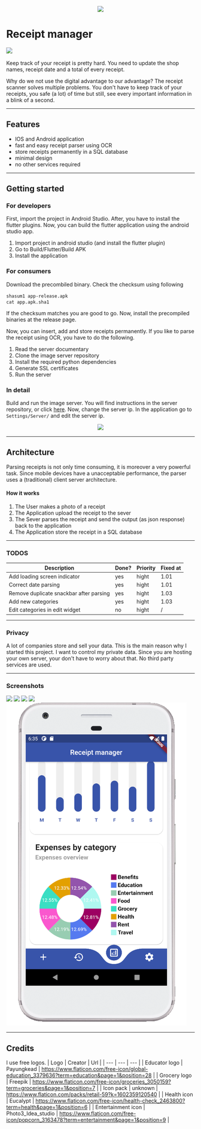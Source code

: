 <p align="center">
<img src="https://miro.medium.com/max/700/1*VfeXSnc08x6BTCbPNPCfIg.jpeg">
</p>

# Receipt manager
[<img src="https://i.imgur.com/DTbi7LK.png" width="150">](https://apt.izzysoft.de/fdroid/index/apk/org.receipt_manager)

Keep track of your receipt is pretty hard. You need to update the shop names, receipt date and a total of every receipt.

Why do we not use the digital advantage to our advantage? The receipt scanner solves multiple problems.  You don't have to keep track of your receipts, you safe (a lot) of time but still, see every important information in a blink of a second.

--- 

## Features
- IOS and Android application
- fast and easy receipt parser using OCR
- store receipts permanently in a SQL database
- minimal design
- no other services required

---

## Getting started

### For developers
First, import the project in Android Studio. After, you have to install the flutter plugins. 
Now, you can build the flutter application using the android studio app.

1. Import project in android studio (and install the flutter plugin)
2. Go to Build/Flutter/Build APK
3. Install the application

### For consumers
Download the precombiled binary. Check the checksum using following
```
shasum1 app-release.apk
cat app.apk.sha1
```

If the checksum matches you are good to go. Now, install the precompiled binaries at the release page. 

Now, you can insert, add and store receipts permanently. If you like to parse the receipt using OCR, you
have to do the following.

1. Read the server documentary
2. Clone the image server repository
3. Install the required python dependencies
4. Generate SSL certificates
5. Run the server

### In detail
Build and run the image server. You will find instructions in the server repository, or click [here](https://github.com/ReceiptManager/Server).
Now, change the server ip. In the application go to `Settings/Server/` and edit the server ip.
<p align="center">
  <img src="https://i.imgur.com/nob0QFz.png">
</p>

---

## Architecture
Parsing receipts is not only time consuming, it is moreover a very powerful task. 
Since mobile devices have a unacceptable performance, the parser uses a (traditional) client server architecture.

#### How it works
1. The User makes a photo of a receipt
2. The Application upload the receipt to the sever
3. The Sever parses the receipt and send the output (as json response) back to the application
4. The Application store the receipt in a SQL database

---

### TODOS
| Description  | Done?  | Priority | Fixed at |
|---|---|---| --- |
| Add loading screen indicator | yes | hight | 1.01 |
| Correct date parsing | yes | hight | 1.01 |
| Remove duplicate snackbar after parsing | yes | hight |1.03 |
| Add new categories | yes | hight | 1.03 |
| Edit categories in edit widget | no | hight | / |

---

### Privacy
A lot of companies store and sell your data. This is the main reason why I started this project. 
I want to control my private data. Since you are hosting your own server, your don't have to
worry about that. No third party services are used. 

---

### Screenshots
<p align="left">
  <img src="https://raw.githubusercontent.com/ReceiptParser/Application/master/docs/assets/dashboard_app.png">
  
  <img src="https://raw.githubusercontent.com/ReceiptParser/Application/master/docs/assets/history_app.png">
  
  <img src="https://raw.githubusercontent.com/ReceiptParser/Application/master/docs/assets/edit_app.png">
  
  <img src="https://raw.githubusercontent.com/ReceiptParser/Application/master/docs/assets/settings_app.png">
  
  <img src="https://raw.githubusercontent.com/ReceiptManager/Application/master/docs/assets/stats_app.png">

</p>

---

## Credits
I use free logos.
| Logo | Creator | Url |
| --- | --- | --- |
| Educator logo | Payungkead | https://www.flaticon.com/free-icon/global-education_3379636?term=education&page=1&position=28 |
| Grocery logo | Freepik | https://www.flaticon.com/free-icon/groceries_3050159?term=groceries&page=1&position=7 |
| Icon pack | unknown | https://www.flaticon.com/packs/retail-59?k=1602359120540 |
| Health icon |  Eucalypt | https://www.flaticon.com/free-icon/health-check_2463800?term=health&page=1&position=6 |
| Entertainment icon | Photo3_Idea_studio | https://www.flaticon.com/free-icon/popcorn_3163478?term=entertainment&page=1&position=9 |
